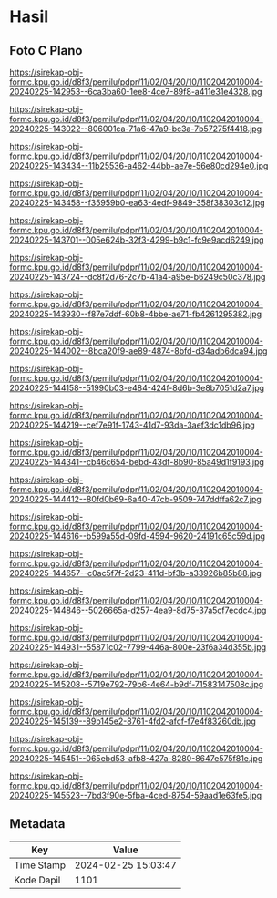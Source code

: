 # Hasil

## Foto C Plano

https://sirekap-obj-formc.kpu.go.id/d8f3/pemilu/pdpr/11/02/04/20/10/1102042010004-20240225-142953--6ca3ba60-1ee8-4ce7-89f8-a411e31e4328.jpg

https://sirekap-obj-formc.kpu.go.id/d8f3/pemilu/pdpr/11/02/04/20/10/1102042010004-20240225-143022--806001ca-71a6-47a9-bc3a-7b57275f4418.jpg

https://sirekap-obj-formc.kpu.go.id/d8f3/pemilu/pdpr/11/02/04/20/10/1102042010004-20240225-143434--11b25536-a462-44bb-ae7e-56e80cd294e0.jpg

https://sirekap-obj-formc.kpu.go.id/d8f3/pemilu/pdpr/11/02/04/20/10/1102042010004-20240225-143458--f35959b0-ea63-4edf-9849-358f38303c12.jpg

https://sirekap-obj-formc.kpu.go.id/d8f3/pemilu/pdpr/11/02/04/20/10/1102042010004-20240225-143701--005e624b-32f3-4299-b9c1-fc9e9acd6249.jpg

https://sirekap-obj-formc.kpu.go.id/d8f3/pemilu/pdpr/11/02/04/20/10/1102042010004-20240225-143724--dc8f2d76-2c7b-41a4-a95e-b6249c50c378.jpg

https://sirekap-obj-formc.kpu.go.id/d8f3/pemilu/pdpr/11/02/04/20/10/1102042010004-20240225-143930--f87e7ddf-60b8-4bbe-ae71-fb4261295382.jpg

https://sirekap-obj-formc.kpu.go.id/d8f3/pemilu/pdpr/11/02/04/20/10/1102042010004-20240225-144002--8bca20f9-ae89-4874-8bfd-d34adb6dca94.jpg

https://sirekap-obj-formc.kpu.go.id/d8f3/pemilu/pdpr/11/02/04/20/10/1102042010004-20240225-144158--51990b03-e484-424f-8d6b-3e8b7051d2a7.jpg

https://sirekap-obj-formc.kpu.go.id/d8f3/pemilu/pdpr/11/02/04/20/10/1102042010004-20240225-144219--cef7e91f-1743-41d7-93da-3aef3dc1db96.jpg

https://sirekap-obj-formc.kpu.go.id/d8f3/pemilu/pdpr/11/02/04/20/10/1102042010004-20240225-144341--cb46c654-bebd-43df-8b90-85a49d1f9193.jpg

https://sirekap-obj-formc.kpu.go.id/d8f3/pemilu/pdpr/11/02/04/20/10/1102042010004-20240225-144412--80fd0b69-6a40-47cb-9509-747ddffa62c7.jpg

https://sirekap-obj-formc.kpu.go.id/d8f3/pemilu/pdpr/11/02/04/20/10/1102042010004-20240225-144616--b599a55d-09fd-4594-9620-24191c65c59d.jpg

https://sirekap-obj-formc.kpu.go.id/d8f3/pemilu/pdpr/11/02/04/20/10/1102042010004-20240225-144657--c0ac5f7f-2d23-411d-bf3b-a33926b85b88.jpg

https://sirekap-obj-formc.kpu.go.id/d8f3/pemilu/pdpr/11/02/04/20/10/1102042010004-20240225-144846--5026665a-d257-4ea9-8d75-37a5cf7ecdc4.jpg

https://sirekap-obj-formc.kpu.go.id/d8f3/pemilu/pdpr/11/02/04/20/10/1102042010004-20240225-144931--55871c02-7799-446a-800e-23f6a34d355b.jpg

https://sirekap-obj-formc.kpu.go.id/d8f3/pemilu/pdpr/11/02/04/20/10/1102042010004-20240225-145208--5719e792-79b6-4e64-b9df-71583147508c.jpg

https://sirekap-obj-formc.kpu.go.id/d8f3/pemilu/pdpr/11/02/04/20/10/1102042010004-20240225-145139--89b145e2-8761-4fd2-afcf-f7e4f83260db.jpg

https://sirekap-obj-formc.kpu.go.id/d8f3/pemilu/pdpr/11/02/04/20/10/1102042010004-20240225-145451--065ebd53-afb8-427a-8280-8647e575f81e.jpg

https://sirekap-obj-formc.kpu.go.id/d8f3/pemilu/pdpr/11/02/04/20/10/1102042010004-20240225-145523--7bd3f90e-5fba-4ced-8754-59aad1e63fe5.jpg


## Metadata

| Key        | Value               |
| ---------- | ------------------- |
| Time Stamp | 2024-02-25 15:03:47 |
| Kode Dapil | 1101                |



